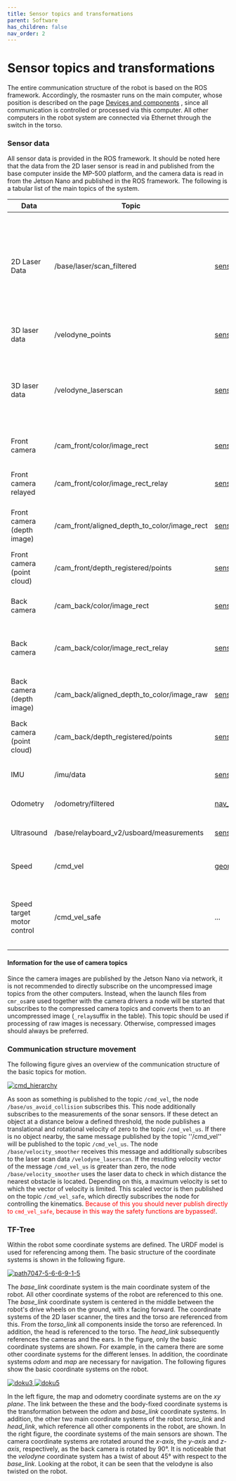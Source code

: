 ```yaml
---
title: Sensor topics and transformations
parent: Software
has_children: false
nav_order: 2
---
```

# Sensor topics and transformations
The entire communication structure of the robot is based on the ROS framework.
Accordingly, the rosmaster runs on the main computer, whose position is described on the page [Devices and components](/Sobi/hardware/electronics.html) , since all communication is controlled or processed via this computer.
All other computers in the robot system are connected via Ethernet through the switch in the torso.

### Sensor data
All sensor data is provided in the ROS framework. It should be noted here that the data from the 2D laser sensor is read in and published from the base computer inside the MP-500 platform, and the camera data is read in from the Jetson Nano and published in the ROS framework. The following is a tabular list of the main topics of the system.

| Data     | Topic | Message | Description |
| ----     | ----- | ------- | ----------- |
| 2D Laser Data   |/base/laser/scan_filtered | [sensor_msgs/LaserScan](http://docs.ros.org/melodic/api/sensor_msgs/html/msg/LaserScan.html)   | Filtered laser data of the 2D laser sensor. The filtering is necessary to prevent the robot from detecting its own front in the laser scan. |
| 3D laser data   | /velodyne_points        | [sensor_msgs/PointCloud2](http://docs.ros.org/melodic/api/sensor_msgs/html/msg/PointCloud2.html)| Point cloud of the 3D laser sensor |
| 3D laser data   | /velodyne_laserscan     | [sensor_msgs/LaserScan](http://docs.ros.org/melodic/api/sensor_msgs/html/msg/LaserScan.html) | Point cloud of the 3D laser sensor projected onto the XY plane of the base_link coordinate system |
| Front camera    | /cam_front/color/image_rect       | [sensor_msgs/Image](http://docs.ros.org/melodic/api/sensor_msgs/html/msg/Image.html) | Rectified front camera RGB image     |
| Front camera relayed    | /cam_front/color/image_rect_relay       | [sensor_msgs/Image](http://docs.ros.org/melodic/api/sensor_msgs/html/msg/Image.html) | Front rgb image, relayed on main computer.     |
| Front camera (depth image)   | /cam_front/aligned_depth_to_color/image_rect | [sensor_msgs/Image](http://docs.ros.org/melodic/api/sensor_msgs/html/msg/Image.html) | Depth image of front camera |
| Front camera (point cloud)   | /cam_front/depth_registered/points | [sensor_msgs/PointCloud2](http://docs.ros.org/melodic/api/sensor_msgs/html/msg/PointCloud2.html) | Registered (with color values) point cloud of the camera|
| Back camera   | /cam_back/color/image_rect       |[sensor_msgs/Image](http://docs.ros.org/melodic/api/sensor_msgs/html/msg/Image.html) | RGB image of the back camera |
| Back camera   | /cam_back/color/image_rect_relay       |[sensor_msgs/Image](http://docs.ros.org/melodic/api/sensor_msgs/html/msg/Image.html) | RGB image of the back camera, relayed on main computer |
| Back camera (depth image)  | /cam_back/aligned_depth_to_color/image_raw  | [sensor_msgs/Image](http://docs.ros.org/melodic/api/sensor_msgs/html/msg/Image.html)| Depth image of the back camera |
| Back camera (point cloud)  | /cam_back/depth_registered/points | [sensor_msgs/PointCloud2](http://docs.ros.org/melodic/api/sensor_msgs/html/msg/PointCloud2.html)| Registered (with color values) point cloud of the camera |
| IMU   | /imu/data       | [sensor_msgs/Imu](http://docs.ros.org/melodic/api/sensor_msgs/html/msg/Imu.html)| Measurement values of the IMU      |
| Odometry   | /odometry/filtered        | [nav_msgs/odometry](http://docs.ros.org/melodic/api/nav_msgs/html/msg/Odometry.html)| Odometry filtered with the EKF |
| Ultrasound    | /base/relayboard_v2/usboard/measurements        | [sensor_msgs/Range](http://docs.ros.org/melodic/api/sensor_msgs/html/msg/Range.html)| Values of all ultrasonic sensors |
| Speed   | /cmd_vel      | [geometry_msgs/Twist](https://docs.ros.org/api/geometry_msgs/html/msg/Twist.html)| Target velocity is published to this topic      |
| Speed target motor control   |/cmd_vel_safe        | ...      | Outside the already provided nodes. Should never be published to this topic|

#### Information for the use of camera topics
Since the camera images are published by the Jetson Nano via network, it is not recommended to directly subscribe on the uncompressed image topics from the other computers.
Instead, when the launch files from `cmr_os`are used together with the camera drivers a node will be started that subscribes to the compressed camera topics and converts them to an uncompressed image (`_relay`suffix in the table). This topic should be used if processing of raw images is necessary. Otherwise, compressed images should always be preferred.


### Communication structure movement
The following figure gives an overview of the communication structure of the basic topics for motion.

[ ![cmd_hierarchy](/Sobi/images/cmd_hierarchy.png) ](/Sobi/images/cmd_hierarchy.png)

As soon as something is published to the topic ```/cmd_vel```, the node ```/base/us_avoid_collision``` subscribes this. This node additionally subscribes to the measurements of the sonar sensors.
If these detect an object at a distance below a defined threshold, the node publishes a translational and rotational velocity of zero to the topic ```/cmd_vel_us```.
If there is no object nearby, the same message published by the topic ''/cmd_vel'' will be published to the topic ```/cmd_vel_us```.
The node ```/base/velocity_smoother``` receives this message and additionally subscribes to the laser scan data ```/velodyne_laserscan```.
If the resulting velocity vector of the message ```/cmd_vel_us``` is greater than zero, the node ```/base/velocity_smoother``` uses the laser data to check in which distance the nearest obstacle is located. Depending on this, a maximum velocity is set to which the vector of velocity is limited. This scaled vector is then published on the topic ```/cmd_vel_safe```, which directly subscribes the node for controlling the kinematics.
<span style="color:red">Because of this you should never publish directly to ```cmd_vel_safe```, because in this way the safety functions are bypassed!</span>.
### TF-Tree
Within the robot some coordinate systems are defined. The URDF model is used for referencing among them. The basic structure of the coordinate systems is shown in the following figure.

[ ![path7047-5-6-6-9-1-5](/Sobi/images/path7047-5-6-6-9-1-5.png) ](/Sobi/images/path7047-5-6-6-9-1-5.png)

The *base_link* coordinate system is the main coordinate system of the robot. All other coordinate systems of the robot are referenced to this one. The *base_link* coordinate system is centered in the middle between  the robot's drive wheels on the ground, with x facing forward.
The coordinate systems of the 2D laser scanner, the tires and the torso are referenced from this. From the *torso_link* all components inside the torso are referenced. In addition, the head is referenced to the torso.
The *head_link* subsequently references the cameras and the ears. In the figure, only the basic coordinate systems are shown. For example, in the camera there are some other coordinate systems for the different lenses.
In addition, the coordinate systems *odom* and *map* are necessary for navigation.
The following figures show the basic coordinate systems on the robot.

[ ![doku3](/Sobi/images/doku3.png) ](/Sobi/images/doku3.png)[ ![doku5](/Sobi/images/doku5.png) ](/Sobi/images/doku3.png)

In the left figure, the map and odometry coordinate systems are on the *xy plane*.
The link between the these and the body-fixed coordinate systems is the transformation between the *odom* and *base_link* coordinate systems.
In addition, the other two main coordinate systems of the robot *torso_link* and *head_link*, which reference all other components in the robot, are shown.
In the right figure, the coordinate systems of the main sensors are shown.
The camera coordinate systems are rotated around the *x-axis*, the *y-axis* and *z-axis*, respectively, as the back camera is rotated by 90°.
It is noticeable that the *velodyne* coordinate system has a twist of about 45° with respect to the *base_link*. Looking at the robot, it can be seen that the velodyne is also twisted on the robot.
